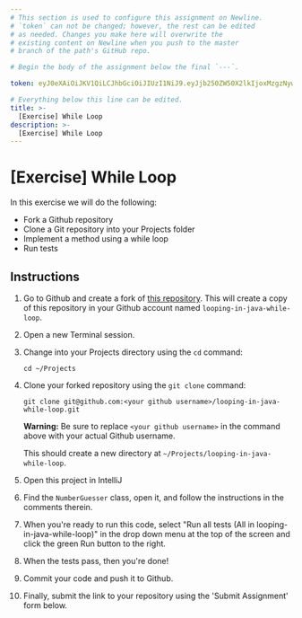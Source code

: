 ```yaml
---
# This section is used to configure this assignment on Newline.
# `token` can not be changed; however, the rest can be edited
# as needed. Changes you make here will overwrite the
# existing content on Newline when you push to the master
# branch of the path's GitHub repo.

# Begin the body of the assignment below the final `---`.

token: eyJ0eXAiOiJKV1QiLCJhbGciOiJIUzI1NiJ9.eyJjb250ZW50X2lkIjoxMzgzNywiY29udGVudF90eXBlIjoiQXNzaWdubWVudCJ9.aVS5Wo-axdLcVvAfMpWQ5Z_5ztONiMI2j032UYe-l5I

# Everything below this line can be edited.
title: >-
  [Exercise] While Loop
description: >-
  [Exercise] While Loop
---
```

# [Exercise] While Loop

In this exercise we will do the following:

* Fork a Github repository
* Clone a Git repository into your Projects folder
* Implement a method using a while loop
* Run tests

## Instructions

1. Go to Github and create a fork of [this repository](https://github.com/tiy-raleigh-java/looping-in-java-while-loop). This will create a copy of this repository in your Github account named `looping-in-java-while-loop`.

2. Open a new Terminal session.

3. Change into your Projects directory using the `cd` command:

	`cd ~/Projects`

4. Clone your forked repository using the `git clone` command:

	`git clone git@github.com:<your github username>/looping-in-java-while-loop.git`

	**Warning:** Be sure to replace `<your github username>` in the command above with your actual Github username.

	This should create a new directory at `~/Projects/looping-in-java-while-loop`.

5. Open this project in IntelliJ

6. Find the `NumberGuesser` class, open it, and follow the instructions in the comments therein.

7. When you're ready to run this code, select "Run all tests (All in looping-in-java-while-loop)" in the drop down menu at the top of the screen and click the green Run button to the right.

8. When the tests pass, then you're done!

9. Commit your code and push it to Github.

10. Finally, submit the link to your repository using the 'Submit Assignment' form below.
